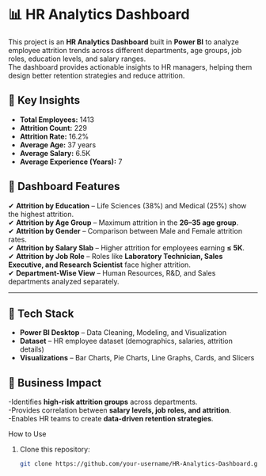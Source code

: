 # 📊 HR Analytics Dashboard
This project is an **HR Analytics Dashboard** built in **Power BI** to analyze employee attrition trends across different departments, age groups, job roles, education levels, and salary ranges.  
The dashboard provides actionable insights to HR managers, helping them design better retention strategies and reduce attrition.
## 🔹 Key Insights
- **Total Employees:** 1413  
- **Attrition Count:** 229  
- **Attrition Rate:** 16.2%  
- **Average Age:** 37 years  
- **Average Salary:** 6.5K  
- **Average Experience (Years):** 7  
## 🔹 Dashboard Features
✔ **Attrition by Education** – Life Sciences (38%) and Medical (25%) show the highest attrition.  
✔ **Attrition by Age Group** – Maximum attrition in the **26–35 age group**.  
✔ **Attrition by Gender** – Comparison between Male and Female attrition rates.  
✔ **Attrition by Salary Slab** – Higher attrition for employees earning **≤ 5K**.  
✔ **Attrition by Job Role** – Roles like **Laboratory Technician, Sales Executive, and Research Scientist** face higher attrition.  
✔ **Department-Wise View** – Human Resources, R&D, and Sales departments analyzed separately.  

---

## 🔹 Tech Stack
- **Power BI Desktop** – Data Cleaning, Modeling, and Visualization  
- **Dataset** – HR employee dataset (demographics, salaries, attrition details)  
- **Visualizations** – Bar Charts, Pie Charts, Line Graphs, Cards, and Slicers  
## 🔹 Business Impact
-Identifies **high-risk attrition groups** across departments.  
-Provides correlation between **salary levels, job roles, and attrition**.  
-Enables HR teams to create **data-driven retention strategies**.  

 How to Use
1. Clone this repository:
   ```bash
   git clone https://github.com/your-username/HR-Analytics-Dashboard.git
